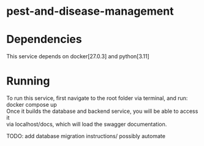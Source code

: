 # pest-and-disease-management


# Dependencies
This service depends on docker[27.0.3] and python[3.11]

# Running
To run this service, first navigate to the root folder via terminal, and run:\
docker compose up\
Once it builds the database and backend service, you will be able to access it\
via localhost/docs, which will load the swagger documentation.

TODO: add database migration instructions/ possibly automate